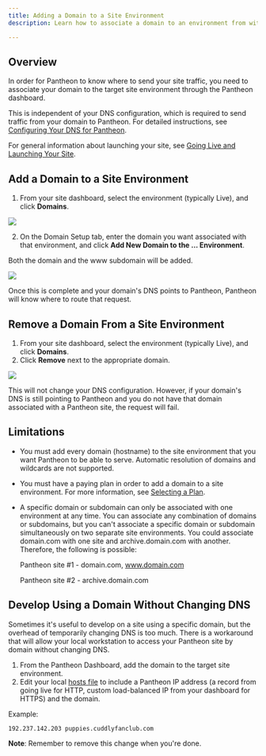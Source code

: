```yaml
---
title: Adding a Domain to a Site Environment
description: Learn how to associate a domain to an environment from within the Pantheon dashboard.

---
```


## Overview
In order for Pantheon to know where to send your site traffic, you need to associate your domain to the target site environment through the Pantheon dashboard.

This is independent of your DNS configuration, which is required to send traffic from your domain to Pantheon. For detailed instructions, see [Configuring Your DNS for Pantheon](/documentation/getting-started/dns-records-for-directing-your-domain-to-your-pantheon-site/).

For general information about launching your site, see [Going Live and Launching Your Site](/documentation/running-drupal/going-live-and-launching-your-site/).

## Add a Domain to a Site Environment

1. From your site dashboard, select the environment (typically Live), and click **Domains**.  


 ![](https://pantheon-systems.desk.com/customer/portal/attachments/198280)  



2. On the Domain Setup tab, enter the domain you want associated with that environment, and click **Add New Domain to the ... Environment**.  



Both the domain and the www subdomain will be added.  


 ![](https://pantheon-systems.desk.com/customer/portal/attachments/198281)  



Once this is complete and your domain's DNS points to Pantheon, Pantheon will know where to route that request.

## Remove a Domain From a Site Environment

1. From your site dashboard, select the environment (typically Live), and click **Domains**.
2. Click **Remove** next to the appropriate domain.  


 ![](https://pantheon-systems.desk.com/customer/portal/attachments/198283)  



This will not change your DNS configuration. However, if your domain's DNS is still pointing to Pantheon and you do not have that domain associated with a Pantheon site, the request will fail.

## Limitations

* You must add every domain (hostname) to the site environment that you want Pantheon to be able to serve. Automatic resolution of domains and wildcards are not supported.

* You must have a paying plan in order to add a domain to a site environment. For more information, see [Selecting a Plan](/documentation/howto/selecting-a-plan/).

* A specific domain or subdomain can only be associated with one environment at any time. You can associate any combination of domains or subdomains, but you can't associate a specific domain or subdomain simultaneously on two separate site environments. You could associate domain.com with one site and archive.domain.com with another. Therefore, the following is possible:

  Pantheon site #1 - domain.com, www.domain.com

  Pantheon site #2 - archive.domain.com

## Develop Using a Domain Without Changing DNS

Sometimes it's useful to develop on a site using a specific domain, but the overhead of temporarily changing DNS is too much. There is a workaround that will allow your local workstation to access your Pantheon site by domain without changing DNS.

1. From the Pantheon Dashboard, add the domain to the target site environment.
2. Edit your local [hosts file](http://en.wikipedia.org/wiki/Hosts_(file)#Location_in_the_file_system) to include a Pantheon IP address (a record from going live for HTTP, custom load-balanced IP from your dashboard for HTTPS) and the domain.

Example:

    192.237.142.203 puppies.cuddlyfanclub.com

**Note**: Remember to remove this change when you're done.
